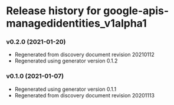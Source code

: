 # Release history for google-apis-managedidentities_v1alpha1

### v0.2.0 (2021-01-20)

* Regenerated from discovery document revision 20210112
* Regenerated using generator version 0.1.2

### v0.1.0 (2021-01-07)

* Regenerated using generator version 0.1.1
* Regenerated from discovery document revision 20201113

